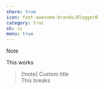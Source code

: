 ```yaml
---  
share: true  
icon: font-awesome-brands/BloggerB  
category: truc  
sh: cc  
menu: true  
---  
```

  
> [!note]  
> This works  
  
> [!note] Custom title   
> This breaks